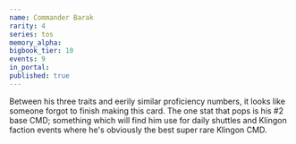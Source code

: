 ```yaml
---
name: Commander Barak
rarity: 4
series: tos
memory_alpha:
bigbook_tier: 10
events: 9
in_portal:
published: true
---
```


Between his three traits and eerily similar proficiency numbers, it looks like someone forgot to finish making this card. The one stat that pops is his #2 base CMD; something which will find him use for daily shuttles and Klingon faction events where he's obviously the best super rare Klingon CMD.
